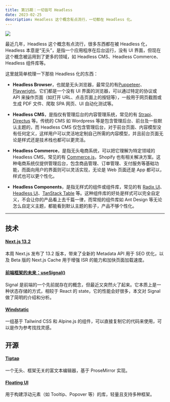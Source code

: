 ```yaml
---
title: 第15期：一切皆可 Headless
date: 2023-02-25
description: Headless 这个概念有点流行，一切都在 Headless 化。
---
```


![](/static/weekly/issue-15-cover.jpg)

最近几年，Headless 这个概念有点流行，很多东西都在被 Headless 化，Headless 本意是“无头”，是指一个应用程序在后台运行，没有 UI 界面，但现在这个概念被运用到了更多的领域，如 Headless CMS、Headless Commerce、Headless 组件库等。

这里就简单梳理一下那些 Headless 化的东西：

- **Headless Browser**，也就是无头浏览器，最常见的有[Puppeteer](https://github.com/puppeteer/puppeteer)、[Playwright](https://playwright.dev)。它们都是一个没有 UI 界面的浏览器，可以通过特定的协议或 API 来操作页面（如打开 URL、点击页面上的按钮等），一般用于网页截图或生成 PDF 文件、爬取 SPA 网页、UI 自动化测试等。

- **Headless CMS**，是指仅有管理后台的内容管理系统，常见的有 [Strapi](https://strapi.io)、[Directus](https://directus.io) 等。传统的 CMS 如 Wordpress 等是包含管理后台、前台及一些默认主题的，而 Headless CMS 仅包含管理后台，对于前台页面、内容模型没有任何定义，这样用户可以灵活地定制自己所需的内容模型，并且前台页面无论是样式还是技术栈也都可以更灵活。

- **Headless Commerce**，是指无头电商系统，可以把它理解为特定领域的 Headless CMS，常见的有 [Commerce.js](https://commercejs.com)，Shopify 也有相关解决方案。这种电商系统仅提供管理后台，包含商品管理、订单管理、支付服务等基础功能，而面向用户的界面则可以灵活实现，无论是 Web 页面还是 App 都可以，样式也可以更个性化。

- **Headless Components**，是指无样式的组件或组件库，常见的有 [Radix UI](https://www.radix-ui.com)、[Headless UI](https://headlessui.dev)、[TanStack Table](https://tanstack.com/table) 等。这种组件库的好处是样式可以完全自定义，不会让你的产品看上去千篇一律，而常规的组件库如 Ant Design 等无论怎么自定义主题，都能看到默认主题的影子，产品不够个性化。

<hr />

## 技术

#### [Next.js 13.2](https://nextjs.org/blog/next-13-2)

本周 Next.js 发布了 13.2 版本，带来了全新的 Metadata API 用于 SEO 优化，以及 Beta 版的 Next.js Cache 用于增强 ISR 的能力和加快页面加载速度。

#### [前端框架的未来：useSignal()](https://juejin.cn/post/7202058334362370103)

Signal 是前端的一个先前就存在的概念，但最近又突然火了起来。它本质上是一种状态存储的方式，相较于 React 的 state，它的性能会好很多，本文对 Signal 做了简明的介绍和分析。

#### [Windstatic](https://windstatic.com)

一组基于 Tailwind CSS 和 Alpine.js 的组件，可以直接复制它的代码来使用，可以是作为参考找找灵感。

## 开源

#### [Tiptap](https://github.com/ueberdosis/tiptap)

一个无头、框架无关的富文本编辑器，基于 ProseMirror 实现。

#### [Floating UI](https://github.com/floating-ui/floating-ui)

用于构建浮动元素（如 Tooltip、Popover 等）的库，轻量且支持多种框架。
